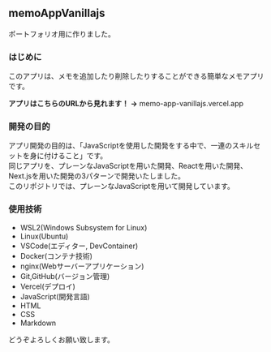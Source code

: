 ## memoAppVanillajs
ポートフォリオ用に作りました。

### はじめに
このアプリは、メモを追加したり削除したりすることができる簡単なメモアプリです。

**アプリはこちらのURLから見れます！ &rarr;**  memo-app-vanillajs.vercel.app

### 開発の目的
アプリ開発の目的は、「JavaScriptを使用した開発をする中で、一連のスキルセットを身に付けること」です。  
同じアプリを、プレーンなJavaScriptを用いた開発、Reactを用いた開発、Next.jsを用いた開発の3パターンで開発いたしました。  
このリポジトリでは、プレーンなJavaScriptを用いて開発しています。

### 使用技術
* WSL2(Windows Subsystem for Linux)  
* Linux(Ubuntu)  
* VSCode(エディター, DevContainer)  
* Docker(コンテナ技術)  
* nginx(Webサーバーアプリケーション)  
* Git,GitHub(バージョン管理)  
* Vercel(デプロイ)  
* JavaScript(開発言語)  
* HTML  
* CSS  
* Markdown  


どうぞよろしくお願い致します。
